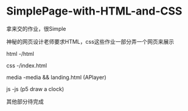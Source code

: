# SimplePage-with-HTML-and-CSS
拿来交的作业，很Simple

神秘的网页设计老师要求HTML，css这些作业一部分弄一个网页来展示

html -/html

css -/index.html

media -media && landing.html (APlayer)

js -js (p5 draw a clock)  

其他部分待完成
